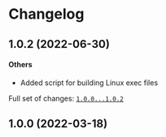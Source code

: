 # Changelog

## 1.0.2 (2022-06-30)

#### Others

* Added script for building Linux exec files

Full set of changes: [`1.0.0...1.0.2`](https://github.com/Mcublog/confpoint/compare/1.0.0...1.0.2)

## 1.0.0 (2022-03-18)

